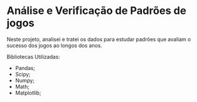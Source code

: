 # Análise e Verificação de Padrões de jogos

Neste projeto, analisei e tratei os dados para estudar padrões que avaliam o sucesso dos jogos ao longos dos anos.

Bibliotecas Utilizadas:
* Pandas;
* Scipy;
* Numpy;
* Math;
* Matplotlib;
